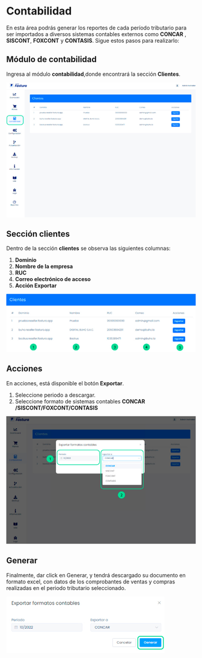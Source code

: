 # Contabilidad

En esta área podrás generar los reportes de cada período tributario para ser importados a diversos sistemas contables externos como **CONCAR** , **SISCONT**, **FOXCONT** y **CONTASIS**. Sigue estos pasos para realizarlo:

## Módulo de contabilidad

Ingresa al módulo **contabilidad**,donde encontrará la sección **Clientes**.

![Alt text](img/1_contabilidad.jpg)

## Sección clientes

Dentro de la sección **clientes** se observa las siguientes columnas:

1. **Dominio**
2. **Nombre de la empresa**
3. **RUC**
4. **Correo electrónico de acceso**
5. **Acción Exportar**

![Alt text](img/2_contabilidad.jpg)

## Acciones

En acciones, está disponible el botón **Exportar**.

1. Seleccione periodo a descargar.
2. Seleccione formato de sistemas contables **CONCAR /SISCONT/FOXCONT/CONTASIS**

![Alt text](img/3_contabilidad.jpg)

## Generar

Finalmente, dar click en Generar, y tendrá descargado su documento en formato excel, con datos de los comprobantes de ventas y compras realizadas en el periodo tributario seleccionado.

![Alt text](img/4_contabilidad.jpg)
